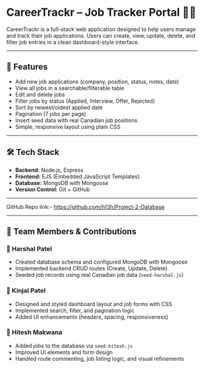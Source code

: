 # CareerTrackr – Job Tracker Portal 🧑‍💻

CareerTrackr is a full-stack web application designed to help users manage and track their job applications. Users can create, view, update, delete, and filter job entries in a clean dashboard-style interface.

---

## 🚀 Features

- Add new job applications (company, position, status, notes, date)
- View all jobs in a searchable/filterable table
- Edit and delete jobs
- Filter jobs by status (Applied, Interview, Offer, Rejected)
- Sort by newest/oldest applied date
- Pagination (7 jobs per page)
- Insert seed data with real Canadian job positions
- Simple, responsive layout using plain CSS

---

## 🛠️ Tech Stack

- **Backend:** Node.js, Express
- **Frontend:** EJS (Embedded JavaScript Templates)
- **Database:** MongoDB with Mongoose
- **Version Control:** Git + GitHub

---

GitHub Repo link:-
https://github.com/h13h/Project-2-Database


---

## 👥 Team Members & Contributions

### 🔸 Harshal Patel
- Created database schema and configured MongoDB with Mongoose
- Implemented backend CRUD routes (Create, Update, Delete)
- Seeded job records using real Canadian job data (`seed-harshal.js`)

### 🔸 Kinjal Patel
- Designed and styled dashboard layout and job forms with CSS
- Implemented search, filter, and pagination logic
- Added UI enhancements (headers, spacing, responsiveness)

### 🔸 Hitesh Makwana
- Added jobs to the database via `seed-hitesh.js`
- Improved UI elements and form design
- Handled route commenting, job listing logic, and visual refinements
